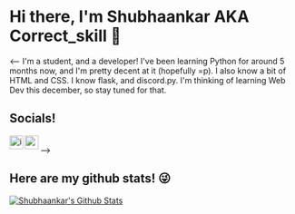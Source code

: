 # Hi there, I'm Shubhaankar AKA Correct_skill 👋
<--
I'm a student, and a developer! I've been learning Python for around 5 months now, and I'm pretty decent at it (hopefully =p). I also know a bit of HTML and CSS. I know flask, and discord.py. I'm thinking of learning Web Dev this december, so stay tuned for that. 

## Socials!
[<img align="left" alt="izzy#2859 | discord" width="24px" src="https://cdn.jsdelivr.net/npm/simple-icons@v3/icons/discord.svg">](https://discord.com/users/521872289231273994)
[<img align="left" alt="wq_izzy | twitter" width="24px" src="https://cdn.jsdelivr.net/npm/simple-icons@v3/icons/twitter.svg">](https://twitter.com/wq_izzy)
<br>
-->
## Here are my github stats! 😜 
[![Shubhaankar's Github Stats](https://github-readme-stats.vercel.app/api?username=Shubhaankar-Sharma&show_icons=true&theme=dracula)](https://github.com/anuraghazra/github-readme-stats)
